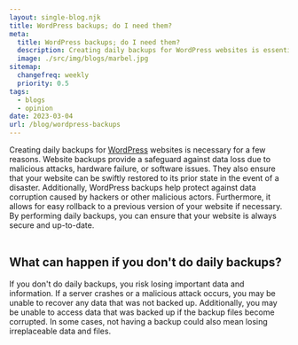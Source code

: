 ```yaml
---
layout: single-blog.njk
title: WordPress backups; do I need them?
meta:
  title: WordPress backups; do I need them?
  description: Creating daily backups for WordPress websites is essential for several reasons.
  image: ./src/img/blogs/marbel.jpg
sitemap:
  changefreq: weekly
  priority: 0.5
tags:
  - blogs
  - opinion
date: 2023-03-04
url: /blog/wordpress-backups
---
```

Creating daily backups for [WordPress](/glossary/wordpress/) websites is necessary for a few reasons. Website backups provide a safeguard against data loss due to malicious attacks, hardware failure, or software issues. They also ensure that your website can be swiftly restored to its prior state in the event of a disaster. Additionally, WordPress backups help protect against data corruption caused by hackers or other malicious actors. Furthermore, it allows for easy rollback to a previous version of your website if necessary. By performing daily backups, you can ensure that your website is always secure and up-to-date.
<br/>
<br/>
## What can happen if you don't do daily backups?
If you don't do daily backups, you risk losing important data and information. If a server crashes or a malicious attack occurs, you may be unable to recover any data that was not backed up. Additionally, you may be unable to access data that was backed up if the backup files become corrupted. In some cases, not having a backup could also mean losing irreplaceable data and files.
